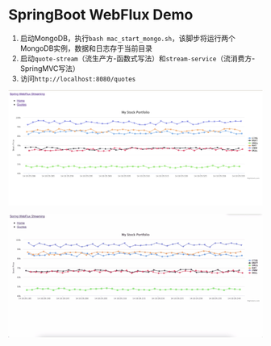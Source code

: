 # SpringBoot WebFlux Demo

1. 启动MongoDB，执行`bash mac_start_mongo.sh`，该脚步将运行两个MongoDB实例，数据和日志存于当前目录
2. 启动`quote-stream`（流生产方-函数式写法）和`stream-service`（流消费方-SpringMVC写法）
3. 访问`http://localhost:8080/quotes`

![](static.png)

![](1606229281652.gif)